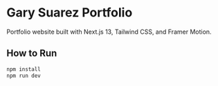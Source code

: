 # Gary Suarez Portfolio

Portfolio website built with Next.js 13, Tailwind CSS, and Framer Motion.

## How to Run
```bash
npm install
npm run dev
```
